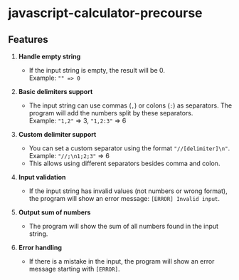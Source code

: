 # javascript-calculator-precourse

## Features

1. **Handle empty string**  
   - If the input string is empty, the result will be 0.  
     Example: `"" => 0`

2. **Basic delimiters support**  
   - The input string can use commas (`,`) or colons (`:`) as separators. The program will add the numbers split by these separators.  
     Example: `"1,2"` => 3, `"1,2:3"` => 6

3. **Custom delimiter support**  
   - You can set a custom separator using the format `"//[delimiter]\n"`.  
     Example: `"//;\n1;2;3"` => 6  
   - This allows using different separators besides comma and colon.

4. **Input validation**  
   - If the input string has invalid values (not numbers or wrong format), the program will show an error message: `[ERROR] Invalid input`.

5. **Output sum of numbers**  
   - The program will show the sum of all numbers found in the input string.

6. **Error handling**  
   - If there is a mistake in the input, the program will show an error message starting with `[ERROR]`.
